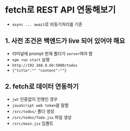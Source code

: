 # fetch로 REST API 연동해보기

- `async ... await`로 비동기처리를 기준

## 1. 사전 조건은 백엔드가 live 되어 있어야 해요

- 터미널에 prompt 현재 폴더가 `server`여야 함
- `npm run start` 실행
- `http://192.168.0.66:5000/todos`
- `{"title":"" "content":""}`

## 2. fetch로 데이터 연동하기

- `jwt` 인증없이 진행인 경우
- `javaScript web token`을 말함
- `/src/todos/` 폴더 생성
- `/src/todos/Todo.jsx` 파일 생성
- `/src/main.jsx` 임폴트
